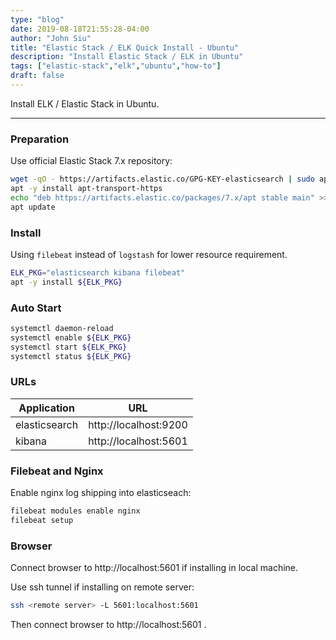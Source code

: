 ```yaml
---
type: "blog"
date: 2019-08-18T21:55:28-04:00
author: "John Siu"
title: "Elastic Stack / ELK Quick Install - Ubuntu"
description: "Install Elastic Stack / ELK in Ubuntu"
tags: ["elastic-stack","elk","ubuntu","how-to"]
draft: false
---
```

Install ELK / Elastic Stack in Ubuntu.
<!--more-->

---

### Preparation

Use official Elastic Stack 7.x repository:

```sh
wget -qO - https://artifacts.elastic.co/GPG-KEY-elasticsearch | sudo apt-key add -
apt -y install apt-transport-https
echo "deb https://artifacts.elastic.co/packages/7.x/apt stable main" >> /etc/apt/sources.list.d/elastic-7.x.list
apt update
```

### Install

Using `filebeat` instead of `logstash` for lower resource requirement.

```sh
ELK_PKG="elasticsearch kibana filebeat"
apt -y install ${ELK_PKG}
```

### Auto Start

```sh
systemctl daemon-reload
systemctl enable ${ELK_PKG}
systemctl start ${ELK_PKG}
systemctl status ${ELK_PKG}
```

### URLs

Application|URL
---|---
elasticsearch|http://localhost:9200
kibana|http://localhost:5601

### Filebeat and Nginx

Enable nginx log shipping into elasticseach:

```sh
filebeat modules enable nginx
filebeat setup
```

### Browser

Connect browser to http://localhost:5601 if installing in local machine.

Use ssh tunnel if installing on remote server:

```sh
ssh <remote server> -L 5601:localhost:5601
```

Then connect browser to http://localhost:5601 .
